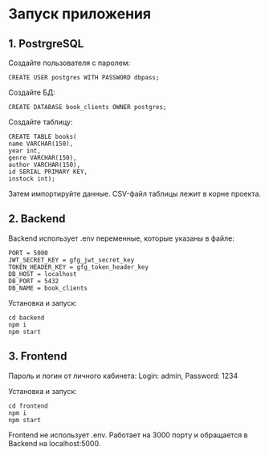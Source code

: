 # Запуск приложения #
## 1. PostrgreSQL ##

Создайте пользователя с паролем:
```
CREATE USER postgres WITH PASSWORD dbpass;
```
Создайте БД:
```
CREATE DATABASE book_clients OWNER postgres;
```
Создайте таблицу:
```
CREATE TABLE books(
name VARCHAR(150),
year int,
genre VARCHAR(150),
author VARCHAR(150),
id SERIAL PRIMARY KEY,
instock int);
```
Затем импортируйте данные.
CSV-файл таблицы лежит в корне проекта.

## 2. Backend
Backend использует .env переменные, которые указаны в файле:
```
PORT = 5000
JWT_SECRET_KEY = gfg_jwt_secret_key
TOKEN_HEADER_KEY = gfg_token_header_key
DB_HOST = localhost
DB_PORT = 5432
DB_NAME = book_clients
```

Установка и запуск:
```
cd backend
npm i
npm start
```

## 3. Frontend ##
Пароль и логин от личного кабинета:
Login: admin,
Password: 1234

Установка и запуск:
```
cd frontend
npm i
npm start
```
Frontend не использует .env. Работает на 3000 порту и обращается в Backend на localhost:5000.




